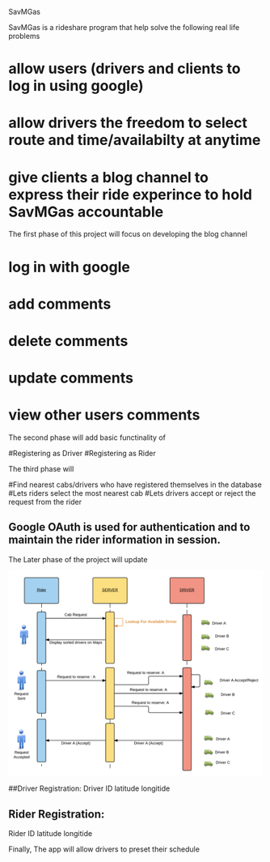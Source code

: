 SavMGas

SavMGas is a rideshare program that help solve the following real life problems
# allow users (drivers and clients to log in using google)
# allow drivers the freedom to select route and time/availabilty at anytime
# give clients a blog channel to express their ride experince to hold SavMGas accountable

The first phase of this project will focus on developing the blog channel
# log in with google
# add comments
# delete comments
# update comments
# view other users comments

The second phase will add basic functinality of

#Registering as Driver
#Registering as Rider

The third phase will

#Find nearest cabs/drivers who have registered themselves in the database
#Lets riders select the most nearest cab
#Lets drivers accept or reject the request from the rider


## Google OAuth is used for authentication and to maintain the rider information in session.

The Later phase of the project will update

![alt text](./public/images/one1.png "Logo Title Text 1")

##Driver Registration:
Driver ID
latitude
longitide

## Rider Registration:
Rider ID
latitude
longitide

Finally, The app will allow drivers to preset their schedule
